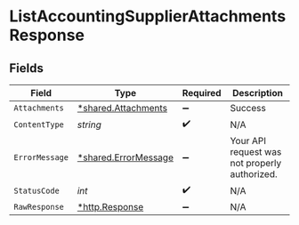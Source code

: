 # ListAccountingSupplierAttachmentsResponse


## Fields

| Field                                                       | Type                                                        | Required                                                    | Description                                                 |
| ----------------------------------------------------------- | ----------------------------------------------------------- | ----------------------------------------------------------- | ----------------------------------------------------------- |
| `Attachments`                                               | [*shared.Attachments](../../models/shared/attachments.md)   | :heavy_minus_sign:                                          | Success                                                     |
| `ContentType`                                               | *string*                                                    | :heavy_check_mark:                                          | N/A                                                         |
| `ErrorMessage`                                              | [*shared.ErrorMessage](../../models/shared/errormessage.md) | :heavy_minus_sign:                                          | Your API request was not properly authorized.               |
| `StatusCode`                                                | *int*                                                       | :heavy_check_mark:                                          | N/A                                                         |
| `RawResponse`                                               | [*http.Response](https://pkg.go.dev/net/http#Response)      | :heavy_minus_sign:                                          | N/A                                                         |